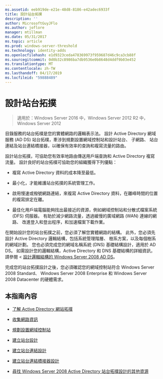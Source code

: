 ```yaml
---
ms.assetid: eeb919de-e21e-48d8-8186-e42adec6933f
title: 設計站台拓撲
description: ''
author: MicrosoftGuyJFlo
ms.author: joflore
manager: mtillman
ms.date: 05/31/2017
ms.topic: article
ms.prod: windows-server-threshold
ms.technology: identity-adds
ms.openlocfilehash: e1d9323ceda478369973f959687d46c9ca3cb88f
ms.sourcegitcommit: 0d0b32c8986ba7db9536e0b8648d4ddf9b03e452
ms.translationtype: MT
ms.contentlocale: zh-TW
ms.lasthandoff: 04/17/2019
ms.locfileid: "59888489"
---
```

# <a name="designing-the-site-topology"></a>設計站台拓撲

>適用於：Windows Server 2016 中，Windows Server 2012 R2 中，Windows Server 2012

目錄服務的站台拓樸是您的實體網路的邏輯表示法。 設計 Active Directory 網域服務 (AD DS) 站台拓樸，牽涉到規劃設置網域控制站和設計站台、 子網路、 站台連結及站台連結橋接器，以確保有效率的查詢和複寫流量的路由。  
  
設計站台拓撲，可協助您有效率地路由傳送用戶端查詢和 Active Directory 複寫流量。 設計良好的站台拓樸可協助您的組織獲得下列優點：  
  
-   複寫 Active Directory 資料的成本降至最低。  
  
-   最小化，才能維護站台拓撲的系統管理工作。  
  
-   啟用慢速或撥號網路連結，來複寫 Active Directory 資料，在離峰時間的位置的複寫排定在離。  
  
-   最佳化用戶端電腦能夠找出最接近的資源，例如網域控制站和分散式檔案系統 (DFS) 伺服器。 有助於減少網路流量，透過緩慢的廣域網路 (WAN) 連線的網路、 改進登入和登出程序，和加速檔案下載作業。  
  
在開始設計您的站台拓撲之前，您必須了解您實體網路的結構。 此外，您必須先設計 Active Directory 邏輯結構，包括系統管理階層、 樹系方案，以及每個樹系的網域計劃。 您也必須完成您的網域名稱系統 (DNS) 基礎結構設計，適用於 AD DS。 如需設計您的邏輯結構，Active Directory 和 DNS 基礎結構的詳細資訊，請參閱 <<c0> [ 設計邏輯結構的 Windows Server 2008 AD DS](https://technet.microsoft.com/library/cc770806.aspx)。  
  
完成您的站台拓撲設計之後，您必須確認您的網域控制站符合 Windows Server 2008 Standard、 Windows Server 2008 Enterprise 和 Windows Server 2008 Datacenter 的硬體需求。  
  
## <a name="in-this-guide"></a>本指南內容  
  
-   [了解 Active Directory 網站拓撲](../../ad-ds/plan/Understanding-Active-Directory-Site-Topology.md)  
  
-   [收集網路資訊](../../ad-ds/plan/Collecting-Network-Information.md)  
  
-   [規劃設置網域控制站](../../ad-ds/plan/Planning-Domain-Controller-Placement.md)  
  
-   [建立站台設計](../../ad-ds/plan/Creating-a-Site-Design.md)  
  
-   [建立站台連結設計](../../ad-ds/plan/Creating-a-Site-Link-Design.md)  
  
-   [建立站台連結橋接器設計](../../ad-ds/plan/Creating-a-Site-Link-Bridge-Design.md)  
  
-   [尋找 Windows Server 2008 Active Directory 站台拓撲設計的其他資源](../../ad-ds/plan/Finding-Additional-Resources-for-Windows-Server-2008-Active-Directory-Site-Topology-Design.md)  
  


